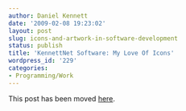 ```yaml
---
author: Daniel Kennett
date: '2009-02-08 19:23:02'
layout: post
slug: icons-and-artwork-in-software-development
status: publish
title: 'KennettNet Software: My Love Of Icons'
wordpress_id: '229'
categories:
- Programming/Work
---
```


This post has been moved
[here](http://www.kennettnet.co.uk/blog/full/my_love_of_icons/).
